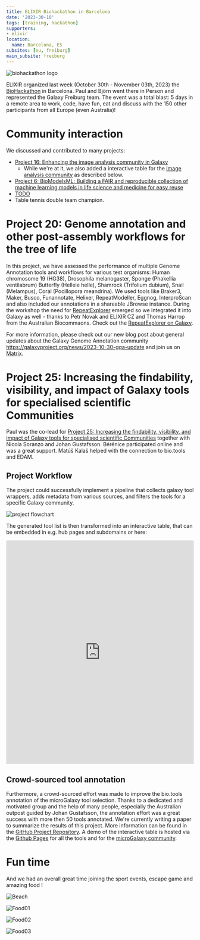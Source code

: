 ```yaml
---
title: ELIXIR Biohackathon in Barcelona
date: '2023-30-10'
tags: [training, hackathon]
supporters:
- elixir
location:
  name: Barcelona, ES
subsites: [eu, freiburg]
main_subsite: freiburg
---
```


![biohackathon logo](./bhlogolightnotx.png)


ELIXIR organized last week (October 30th - November 03th, 2023) the [BioHackathon](https://biohackathon-europe.org/index.html) in Barcelona. Paul and Björn went there in Person and represented the Galaxy Freiburg team. The event was a total blast: 5 days in a remote area to work, code, have fun, eat and discuss with the 150 other participants from all Europe (even Australia)!

# Community interaction

We discussed and contributed to many projects: 
- [Project 16: Enhancing the image analysis community in Galaxy](https://github.com/elixir-europe/biohackathon-projects-2023/tree/main/16) 
    - While we're at it, we also added a interactive table for the [Image analysis community](https://galaxyproject.github.io/galaxy_tool_extractor/imaging/) as described below.
- [Project 6: BioModelsML: Building a FAIR and reproducible collection of machine learning models in life science and medicine for easy reuse](https://github.com/elixir-europe/biohackathon-projects-2023/tree/main/6)
- [TODO]()
- Table tennis double team champion.

# Project 20: Genome annotation and other post-assembly workflows for the tree of life

In this project, we have assessed the performance of multiple Genome Annotation tools and workflows for various test organisms: Human chromosome 19 (HG38), Drosophila melanogaster, Sponge (Phakellia ventilabrum)
Butterfly (Helleie helle), Shamrock (Trifolium dubium), Snail (Melampus), Coral (Pocillopora meandrina). We used tools like Braker3, Maker, Busco, Funannotate, Helixer, RepeatModeller, Eggnog, InterproScan and also included our annotations
in a shareable JBrowse instance. During the workshop the need for [RepeatExplorer](http://repeatexplorer.org) emerged so we integrated it into Galaxy as well - thanks to Petr Novak and ELIXIR CZ and Thomas Harrop from the
Australian Biocommaons. Check out the [RepeatExplorer on Galaxy](https://usegalaxy.eu/root?tool_id=toolshed.g2.bx.psu.edu/repos/gga/repeatexplorer_clustering/repeatexplorer_clustering/2.3.8+galaxy0).

For more information, please check out our new blog post about general updates about the Galaxy Genome Annotation community https://galaxyproject.org/news/2023-10-30-gga-update and join us on [Matrix](https://matrix.to/#/#galaxy-genome-annotation_Lobby:gitter.im).


# Project 25: Increasing the findability, visibility, and impact of Galaxy tools for specialised scientific Communities

Paul was the co-lead for [Project 25: Increasing the findability, visibility, and impact of Galaxy tools for specialised scientific Communities](https://github.com/elixir-europe/biohackathon-projects-2023/tree/main/25) together with Nicola Soranzo and Johan Gustafsson. Bérénice participated online and was a great support. Matúš Kalaš helped with the connection to bio.tools and EDAM. 

## Project Workflow

The project could successfully implement a pipeline that collects galaxy tool wrappers, adds metadata from various sources, and filters the tools for a specific Galaxy community.

![project flowchart](./flowchart_paper.png)

The generated tool list is then transformed into an interactive table, that can be embedded in e.g. hub pages and subdomains or here:

<iframe
  id="inlineFrameExample"
  title="Microbial related tools"
  width="100%"
  height="600"
  frameBorder="0"
  src="https://galaxyproject.github.io/galaxy_tool_extractor/microgalaxy/">
</iframe>

## Crowd-sourced tool annotation

Furthermore, a crowd-sourced effort was made to improve the bio.tools annotation of the microGalaxy tool selection.
Thanks to a dedicated and motivated group and the help of many people, especially the Australian outpost guided by Johan Gustafsson, the annotation effort was a great success with more then 50 tools annotated.
We're currently writing a paper to summarize the results of this project. More information can be found in the [GitHub Project Repository](https://github.com/galaxyproject/galaxy_tool_extractor). A demo of the interactive table is hosted via the [Github Pages](https://galaxyproject.github.io/galaxy_tool_extractor/) for all the tools and for the  [microGalaxy community](https://galaxyproject.github.io/galaxy_tool_extractor/microgalaxy/). 

# Fun time

And we had an overall great time joining the sport events, escape game and amazing food ! 

![Beach](./p01_x.jpg)

![Food01](./p02_x.jpg)

![Food02](./p03_x.jpg)

![Food03](./p04_x.jpg)
